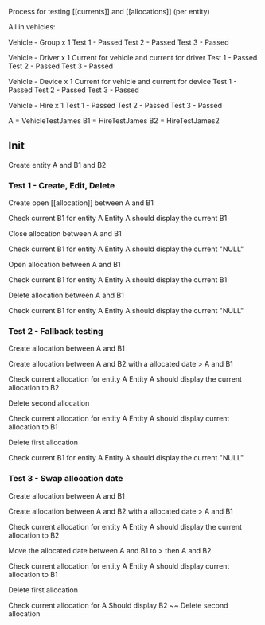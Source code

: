 Process for testing [[currents]] and [[allocations]] (per entity)

All in vehicles: 

Vehicle - Group x 1
	Test 1 - Passed
	Test 2 - Passed
	Test 3 - Passed

Vehicle - Driver x 1
	Current for vehicle and current for driver
	Test 1 - Passed
	Test 2 - Passed
	Test 3 - Passed

Vehicle - Device x 1 
	Current for vehicle and current for device
	Test 1 - Passed
	Test 2 - Passed
	Test 3 - Passed

Vehicle - Hire x 1
	Test 1 - Passed
	Test 2 - Passed
	Test 3 - Passed

A = VehicleTestJames
B1 = HireTestJames
B2 = HireTestJames2

## Init

Create entity A and B1 and B2

### Test 1 - Create, Edit, Delete

Create open [[allocation]] between A and B1

Check current B1 for entity A
	Entity A should display the current B1

Close allocation between A and B1

Check current B1 for entity A
	Entity A should display the current "NULL"

Open allocation between A and B1

Check current B1 for entity A
	Entity A should display the current B1

Delete allocation between A and B1

Check current B1 for entity A
	Entity A should display the current "NULL"

### Test 2 - Fallback testing

Create allocation between A and B1

Create allocation between A and B2 with a allocated date > A and B1

Check current allocation for entity A
	Entity A should display the current allocation to B2

Delete second allocation

Check current allocation for entity A
	Entity A should display current allocation to B1

Delete first allocation

Check current B1 for entity A
	Entity A should display the current "NULL"

### Test 3 - Swap allocation date

Create allocation between A and B1

Create allocation between A and B2 with a allocated date > A and B1

Check current allocation for entity A
	Entity A should display the current allocation to B2

Move the allocated date between A and B1 to > then A and B2

Check current allocation for entity A
	Entity A should display current allocation to B1

Delete first allocation 

Check current allocation for A
	Should display B2
~~
Delete second allocation